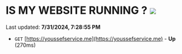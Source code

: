 # IS MY WEBSITE RUNNING ? [![](https://img.shields.io/static/v1?label=Sponsor&message=%E2%9D%A4&logo=GitHub&color=%23fe8e86)](https://github.com/sponsors/Youssef-Lehmam)

Last updated: **7/31/2024, 7:28:55 PM**

- `GET` [https://youssefservice.me](https://youssefservice.me) - **Up** (270ms)
